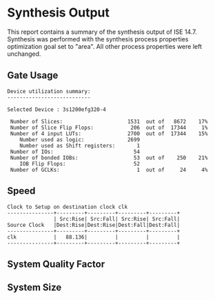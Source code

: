 # Synthesis Output

This report contains a summary of the synthesis output of ISE 14.7. Synthesis was performed with the synthesis process properties optimization goal set to "area". All other process properties were left unchanged.

## Gate Usage

```
Device utilization summary:
---------------------------

Selected Device : 3s1200efg320-4 

 Number of Slices:                     1531  out of   8672    17%  
 Number of Slice Flip Flops:            206  out of  17344     1%  
 Number of 4 input LUTs:               2700  out of  17344    15%  
    Number used as logic:              2699
    Number used as Shift registers:       1
 Number of IOs:                          54
 Number of bonded IOBs:                  53  out of    250    21%  
    IOB Flip Flops:                      52
 Number of GCLKs:                         1  out of     24     4%  
```

## Speed

```
Clock to Setup on destination clock clk
---------------+---------+---------+---------+---------+
               | Src:Rise| Src:Fall| Src:Rise| Src:Fall|
Source Clock   |Dest:Rise|Dest:Rise|Dest:Fall|Dest:Fall|
---------------+---------+---------+---------+---------+
clk            |   88.136|         |         |         |
---------------+---------+---------+---------+---------+
```

## System Quality Factor

## System Size
